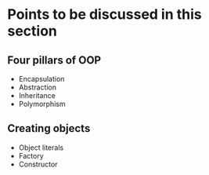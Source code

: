 
# Points to be discussed in this section


## Four pillars of OOP ##
 * Encapsulation
 * Abstraction
 * Inheritance
 * Polymorphism

## Creating objects ##

* Object literals
* Factory
* Constructor
